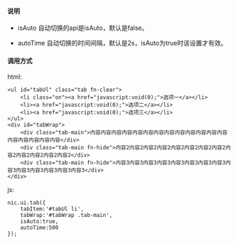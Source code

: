 #### 说明

- isAuto 自动切换的api是isAuto，默认是false。

- autoTime 自动切换的时间间隔，默认是2s，isAuto为true时该设置才有效。


#### 调用方式

html:

	<ul id="tabUl" class="tab fn-clear">
		<li class="on"><a href="javascript:void(0);">选项一</a></li>
		<li><a href="javascript:void(0);">选项二</a></li>
		<li><a href="javascript:void(0);">选项三</a></li>
	</ul>
	<div id="tabWrap">
		<div class="tab-main">内容内容内容内容内容内容内容内容内容内容内容内容内容内容内容内容内容内容</div>
		<div class="tab-main fn-hide">内容2内容2内容2内容2内容2内容2内容2内容2内容2内容2内容2内容2内容2</div>
		<div class="tab-main fn-hide">内容3内容3内容3内容3内容3内容3内容3内容3内容3内容3内容3内容3内容3内容3</div>
	</div>

js:

	nic.ui.tab({
		tabItem:'#tabUl li',
		tabWrap:'#tabWrap .tab-main',
		isAuto:true,
		autoTime:500
	});